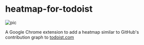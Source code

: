 # heatmap-for-todoist
![pic](https://user-images.githubusercontent.com/11711622/139949523-9084a96e-a2fe-4060-8c19-ccfc2b0c7e57.png)

A Google Chrome extension to add a heatmap similar to GitHub's contribution graph to [todoist.com](https://todoist.com/)
